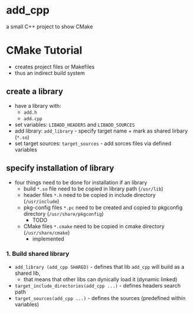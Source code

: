 # add_cpp
a small C++ project to show CMake

# CMake Tutorial
- creates project files or Makefiles
- thus an indirect build system

## create a library
- have a library with:
  - `add.h`
  - `add.cpp`
- set variables: `LIBADD_HEADERS` and `LIBADD_SOURCES`
- add library:
  `add_library` - specify target name + mark as shared lirbary (`*.so`)
- set target sources:
  `target_sources` - add sorces files via defined variables
## specify installation of library
- four things need to be done for installation if an library
  - build `*.so` file need to be copied in library path (`/usr/lib`)
  - header files `*.h` need to be copied in include directory (`/usr/include`)
  - pkg-config files `*.pc` need to be created and copied to pkgconfig directory (`/usr/share/pkgconfig`)
    - TODO
  - CMake files `*.cmake` need to be copied in cmake directory (`/usr/share/cmake`)
    - implemented
### 1. Build shared library
- `add_library (add_cpp SHARED)` - defines that lib `add_cpp` will build as a shared lib,
  - that means that other libs can dynically load it (dynamic linked)
- `target_include_directories(add_cpp ...)` - defines headers search path
- `target_sources(add_cpp ...)` - defines the sources (predefined within variables)
